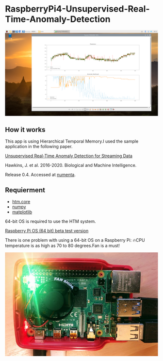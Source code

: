 # RaspberryPi4-Unsupervised-Real-Time-Anomaly-Detection

![pi-screenshot.png](https://github.com/PonDad/RaspberryPi4-Unsupervised-Real-Time-Anomaly-Detection/blob/master/img/pi-screenshot.png)

## How it works

This app is using Hierarchical Temporal Memory.I used the sample application in the following paper.

[Unsupervised Real-Time Anomaly Detection for Streaming Data](https://numenta.com/neuroscience-research/research-publications/papers/unsupervised-real-time-anomaly-detection-for-streaming-data/)

Hawkins, J. et al. 2016-2020. Biological and Machine Intelligence.

   Release 0.4. Accessed at [numenta](https://numenta.com/resources/biological-and-machine-intelligence/).

## Requierment

- [htm.core](https://github.com/htm-community/htm.core) 
- [numpy](https://numpy.org/) 
- [matplotlib](https://matplotlib.org/users/installing.html)

64-bit OS is required to use the HTM system.

[Raspberry Pi OS (64 bit) beta test version](https://www.raspberrypi.org/forums/viewtopic.php?t=275370)

There is one problem with using a 64-bit OS on a Raspberry Pi: :fire:CPU temperature is as high as 70 to 80 degrees.Fan is a must!

![pi4.jpg](https://github.com/PonDad/RaspberryPi4-Unsupervised-Real-Time-Anomaly-Detection/blob/master/img/pi4.jpg)
